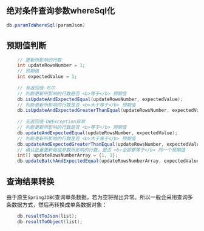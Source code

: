 ## 绝对条件查询参数whereSql化
```java
db.paramToWhereSql(paramJson)
```

## 预期值判断
```java
	// 更新所影响的行数
	int updateRowsNumber = 1;
	// 预期值
	int expectedValue = 1;
	
	// 有返回值-布尔
	// 判断更新所影响的行数是否 <b>等于</b> 预期值
	db.isUpdateAndExpectedEqual(updateRowsNumber, expectedValue);
	// 判断更新所影响的行数是否 <b>大于等于</b> 预期值
	db.isUpdateAndExpectedGreaterThanEqual(updateRowsNumber, expectedValue);
	
	// 无返回值-DBException异常
	// 判断更新所影响的行数是否 <b>等于</b> 预期值
	db.updateAndExpectedEqual(updateRowsNumber, expectedValue);
	// 判断更新所影响的行数是否 <b>大于等于</b> 预期值
	db.updateAndExpectedGreaterThanEqual(updateRowsNumber, expectedValue);
	// 确认批量更新每组参数所影响的行数，是否 <b>全部都等于</b> 同一个预期值
	int[] updateRowsNumberArray = {1, 1};
	db.updateBatchAndExpectedEqual(updateRowsNumberArray, expectedValue);
```

## 查询结果转换
由于原生`SpringJDBC`查询单条数据，若为空将抛出异常。所以一般会采用查询多条数据方式，然后再转换成单条数据对象：
```java
	db.resultToJson(list);
	db.resultToObject(list);
```